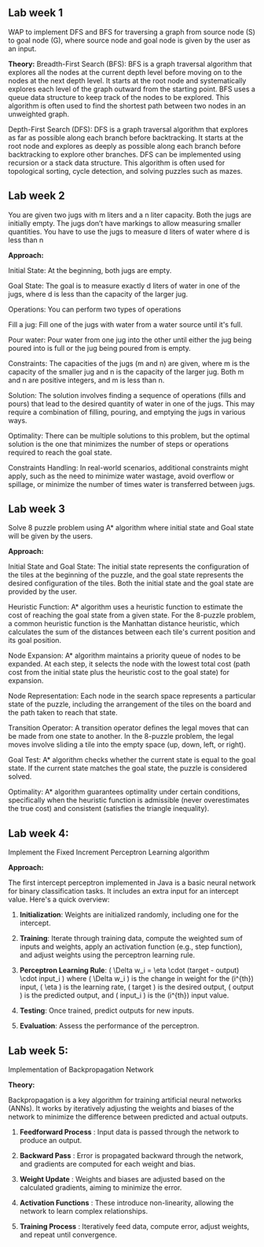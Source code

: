 ## Lab week 1

WAP to implement DFS and BFS for traversing a graph from source node (S) to goal node (G), where source node and goal node is given by the user as an input.

**Theory:**
Breadth-First Search (BFS):
BFS is a graph traversal algorithm that explores all the nodes at the current depth level before moving on to the nodes at the next depth level. It starts at the root node and systematically explores each level of the graph outward from the starting point. BFS uses a queue data structure to keep track of the nodes to be explored. This algorithm is often used to find the shortest path between two nodes in an unweighted graph.

Depth-First Search (DFS):
DFS is a graph traversal algorithm that explores as far as possible along each branch before backtracking. It starts at the root node and explores as deeply as possible along each branch before backtracking to explore other branches. DFS can be implemented using recursion or a stack data structure. This algorithm is often used for topological sorting, cycle detection, and solving puzzles such as mazes.

## Lab week 2 

You are given two jugs with m liters and a n liter capacity. Both the jugs are initially empty. The jugs don’t have markings to allow measuring smaller quantities. You have to use the jugs to measure d liters of water where d is less than n

**Approach:**

Initial State: At the beginning, both jugs are empty.

Goal State: The goal is to measure exactly d liters of water in one of the jugs, where d is less than the capacity of the larger jug.

Operations: You can perform two types of operations

Fill a jug: Fill one of the jugs with water from a water source until it's full.

Pour water: Pour water from one jug into the other until either the jug being poured into is full or the jug being poured from is empty.

Constraints: The capacities of the jugs (m and n) are given, where m is the capacity of the smaller jug and n is the capacity of the larger jug. Both m and n are positive integers, and m is less than n.

Solution: The solution involves finding a sequence of operations (fills and pours) that lead to the desired quantity of water in one of the jugs. This may require a combination of filling, pouring, and emptying the jugs in various ways.

Optimality: There can be multiple solutions to this problem, but the optimal solution is the one that minimizes the number of steps or operations required to reach the goal state.

Constraints Handling: In real-world scenarios, additional constraints might apply, such as the need to minimize water wastage, avoid overflow or spillage, or minimize the number of times water is transferred between jugs.

## Lab week 3 

Solve 8 puzzle problem using A* algorithm where initial state and Goal state will be given by the users.

**Approach:**

Initial State and Goal State: The initial state represents the configuration of the tiles at the beginning of the puzzle, and the goal state represents the desired configuration of the tiles. Both the initial state and the goal state are provided by the user.

Heuristic Function: A* algorithm uses a heuristic function to estimate the cost of reaching the goal state from a given state. For the 8-puzzle problem, a common heuristic function is the Manhattan distance heuristic, which calculates the sum of the distances between each tile's current position and its goal position.

Node Expansion: A* algorithm maintains a priority queue of nodes to be expanded. At each step, it selects the node with the lowest total cost (path cost from the initial state plus the heuristic cost to the goal state) for expansion.

Node Representation: Each node in the search space represents a particular state of the puzzle, including the arrangement of the tiles on the board and the path taken to reach that state.

Transition Operator: A transition operator defines the legal moves that can be made from one state to another. In the 8-puzzle problem, the legal moves involve sliding a tile into the empty space (up, down, left, or right).

Goal Test: A* algorithm checks whether the current state is equal to the goal state. If the current state matches the goal state, the puzzle is considered solved.

Optimality: A* algorithm guarantees optimality under certain conditions, specifically when the heuristic function is admissible (never overestimates the true cost) and consistent (satisfies the triangle inequality).

## Lab week 4:

Implement the Fixed Increment Perceptron Learning algorithm

**Approach:**

The first intercept perceptron implemented in Java is a basic neural network for binary classification tasks. It includes an extra input for an intercept value. Here's a quick overview:

1. **Initialization**: Weights are initialized randomly, including one for the intercept.
   
2. **Training**: Iterate through training data, compute the weighted sum of inputs and weights, apply an activation function (e.g., step function), and adjust weights using the perceptron learning rule.


   
4. **Perceptron Learning Rule**: \( \Delta w_i = \eta \cdot (target - output) \cdot input_i \) where \( \Delta w_i \) is the change in weight for the \(i^{th}\) input, \( \eta \) is the learning rate, \( target \) is the desired output, \( output \) is the predicted output, and \( input_i \) is the \(i^{th}\) input value.
   
5. **Testing**: Once trained, predict outputs for new inputs.
   
6. **Evaluation**: Assess the performance of the perceptron.


## Lab week 5: 

Implementation of Backpropagation Network

**Theory:**

Backpropagation is a key algorithm for training artificial neural networks (ANNs). It works by iteratively adjusting the weights and biases of the network to minimize the difference between predicted and actual outputs.

1. **Feedforward Process** : Input data is passed through the network to produce an output.

2. **Backward Pass** : Error is propagated backward through the network, and gradients are computed for each weight and bias.

3. **Weight Update** : Weights and biases are adjusted based on the calculated gradients, aiming to minimize the error.

4. **Activation Functions** : These introduce non-linearity, allowing the network to learn complex relationships.

5. **Training Process** : Iteratively feed data, compute error, adjust weights, and repeat until convergence.
